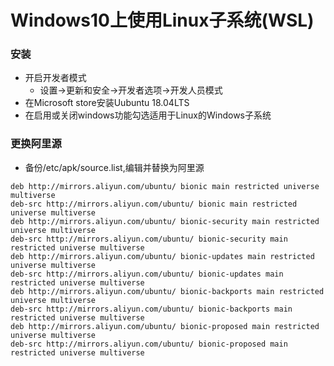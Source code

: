 # Windows10上使用Linux子系统(WSL)

### 安装

- 开启开发者模式
    + 设置->更新和安全->开发者选项->开发人员模式
- 在Microsoft store安装Uubuntu 18.04LTS
- 在启用或关闭windows功能勾选适用于Linux的Windows子系统

### 更换阿里源

- 备份/etc/apk/source.list,编辑并替换为阿里源

```
deb http://mirrors.aliyun.com/ubuntu/ bionic main restricted universe multiverse
deb-src http://mirrors.aliyun.com/ubuntu/ bionic main restricted universe multiverse
deb http://mirrors.aliyun.com/ubuntu/ bionic-security main restricted universe multiverse
deb-src http://mirrors.aliyun.com/ubuntu/ bionic-security main restricted universe multiverse
deb http://mirrors.aliyun.com/ubuntu/ bionic-updates main restricted universe multiverse
deb-src http://mirrors.aliyun.com/ubuntu/ bionic-updates main restricted universe multiverse
deb http://mirrors.aliyun.com/ubuntu/ bionic-backports main restricted universe multiverse
deb-src http://mirrors.aliyun.com/ubuntu/ bionic-backports main restricted universe multiverse
deb http://mirrors.aliyun.com/ubuntu/ bionic-proposed main restricted universe multiverse
deb-src http://mirrors.aliyun.com/ubuntu/ bionic-proposed main restricted universe multiverse
```